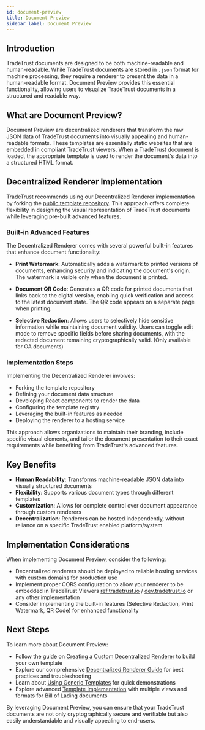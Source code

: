 ```yaml
---
id: document-preview
title: Document Preview
sidebar_label: Document Preview
---
```


## Introduction

TradeTrust documents are designed to be both machine-readable and human-readable. While TradeTrust documents are stored in `.json` format for machine processing, they require a renderer to present the data in a human-readable format. Document Preview provides this essential functionality, allowing users to visualize TradeTrust documents in a structured and readable way.

## What are Document Preview?

Document Preview are decentralized renderers that transform the raw JSON data of TradeTrust documents into visually appealing and human-readable formats. These templates are essentially static websites that are embedded in compliant TradeTrust viewers. When a TradeTrust document is loaded, the appropriate template is used to render the document's data into a structured HTML format.

## Decentralized Renderer Implementation

TradeTrust recommends using our Decentralized Renderer implementation by forking the [public template repository](https://github.com/TradeTrust/decentralized-renderer). This approach offers complete flexibility in designing the visual representation of TradeTrust documents while leveraging pre-built advanced features.

### Built-in Advanced Features

The Decentralized Renderer comes with several powerful built-in features that enhance document functionality:

- **Print Watermark**: Automatically adds a watermark to printed versions of documents, enhancing security and indicating the document's origin. The watermark is visible only when the document is printed.

- **Document QR Code**: Generates a QR code for printed documents that links back to the digital version, enabling quick verification and access to the latest document state. The QR code appears on a separate page when printing.

- **Selective Redaction**: Allows users to selectively hide sensitive information while maintaining document validity. Users can toggle edit mode to remove specific fields before sharing documents, with the redacted document remaining cryptographically valid. (Only available for OA documents)

### Implementation Steps

Implementing the Decentralized Renderer involves:

- Forking the template repository
- Defining your document data structure
- Developing React components to render the data
- Configuring the template registry
- Leveraging the built-in features as needed
- Deploying the renderer to a hosting service

This approach allows organizations to maintain their branding, include specific visual elements, and tailor the document presentation to their exact requirements while benefiting from TradeTrust's advanced features.

## Key Benefits

- **Human Readability**: Transforms machine-readable JSON data into visually structured documents
- **Flexibility**: Supports various document types through different templates
- **Customization**: Allows for complete control over document appearance through custom renderers
- **Decentralization**: Renderers can be hosted independently, without reliance on a specific TradeTrust enabled platform/system

## Implementation Considerations

When implementing Document Preview, consider the following:

- Decentralized renderers should be deployed to reliable hosting services with custom domains for production use
- Implement proper CORS configuration to allow your renderer to be embedded in TradeTrust Viewers [ref.tradetrust.io](https://ref.tradetrust.io) / [dev.tradetrust.io](https://dev.tradetrust.io) or any other implementation
- Consider implementing the built-in features (Selective Redaction, Print Watermark, QR Code) for enhanced functionality

## Next Steps

To learn more about Document Preview:

- Follow the guide on [Creating a Custom Decentralized Renderer](/docs/tutorial/decentralized-renderer) to build your own template
- Explore our comprehensive [Decentralized Renderer Guide](/docs/how-tos/decentralized-renderer/decentralized-renderer-guide) for best practices and troubleshooting
- Learn about [Using Generic Templates](/docs/how-tos/decentralized-renderer/using-generic-templates) for quick demonstrations
- Explore advanced [Template Implementation](/docs/how-tos/decentralized-renderer/template-implementation) with multiple views and formats for Bill of Lading documents

By leveraging Document Preview, you can ensure that your TradeTrust documents are not only cryptographically secure and verifiable but also easily understandable and visually appealing to end-users.